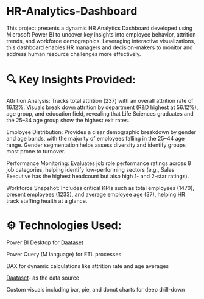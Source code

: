 # HR-Analytics-Dashboard
This project presents a dynamic HR Analytics Dashboard developed using Microsoft Power BI to uncover key insights into employee behavior, attrition trends, and workforce demographics. Leveraging interactive visualizations, this dashboard enables HR managers and decision-makers to monitor and address human resource challenges more effectively.



# 🔍 Key Insights Provided:
Attrition Analysis: Tracks total attrition (237) with an overall attrition rate of 16.12%. Visuals break down attrition by department (R&D highest at 56.12%), age group, and education field, revealing that Life Sciences graduates and the 25–34 age group show the highest exit rates.

Employee Distribution: Provides a clear demographic breakdown by gender and age bands, with the majority of employees falling in the 25–44 age range. Gender segmentation helps assess diversity and identify groups most prone to turnover.

Performance Monitoring: Evaluates job role performance ratings across 8 job categories, helping identify low-performing sectors (e.g., Sales Executive has the highest headcount but also high 1- and 2-star ratings).

Workforce Snapshot: Includes critical KPIs such as total employees (1470), present employees (1233), and average employee age (37), helping HR track staffing health at a glance.



# ⚙️ Technologies Used:
Power BI Desktop for <a href ="https://github.com/Arkajana03/HR-Analytics-Dashboard/blob/main/HR%20Data.xlsx">Daataset</a>

Power Query (M language) for ETL processes

DAX for dynamic calculations like attrition rate and age averages

<a href ="https://github.com/Arkajana03/HR-Analytics-Dashboard/blob/main/HR%20Data.xlsx">Daataset</a>- as the data source

Custom visuals including bar, pie, and donut charts for deep drill-down

